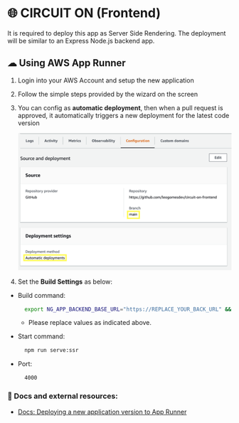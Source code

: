 # 🌐 CIRCUIT ON (Frontend)

It is required to deploy this app as Server Side Rendering.
The deployment will be similar to an Express Node.js backend app.

## ☁ Using AWS App Runner

1. Login into your AWS Account and setup the new application
2. Follow the simple steps provided by the wizard on the screen
3. You can config as **automatic deployment**, then when a pull request is approved, it automatically triggers a new deployment for the latest code version

   ![AWS App Runner Configuration tab](docs/images/others/../../../images/others/aws-app-runner-details.png)

4. Set the **Build Settings** as below:

- Build command:

  ```bash
    export NG_APP_BACKEND_BASE_URL="https://REPLACE_YOUR_BACK_URL" && export NG_APP_IMAGE_CATEGORIES="CrossFit,Zumba,Private Session,Other" && export NG_APP_OKTA_ISSUER="https://dev-REPLACE.okta.com/oauth2/default" && export NG_APP_OKTA_CLIENT_ID="REPLACE" && export NG_APP_OKTA_REDIRECT_URI="https://REPLACE_YOUR_FRONT_URL/login/callback" && export NG_APP_VIEW_PAGE_FUTURE_ITEMS="4" && export NG_APP_LIST_PAGE_FUTURE_ITEMS="15" && export NG_APP_SCHEDULES_LIST_DISPLAY_ONLY_FUTURE="false" && npm install && npm run build:ssr
  ```

  - Please replace values as indicated above.

- Start command:

  ```bash
    npm run serve:ssr
  ```

- Port:

  ```bash
    4000
  ```

### 📝 Docs and external resources:

- [Docs: Deploying a new application version to App Runner](https://docs.aws.amazon.com/apprunner/latest/dg/manage-deploy.html)
